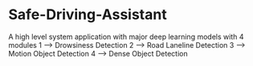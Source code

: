 # Safe-Driving-Assistant
A high level system application with major deep learning models with 4 modules
1 --> Drowsiness Detection
2 --> Road Laneline Detection
3 --> Motion Object Detection
4 --> Dense Object Detection
